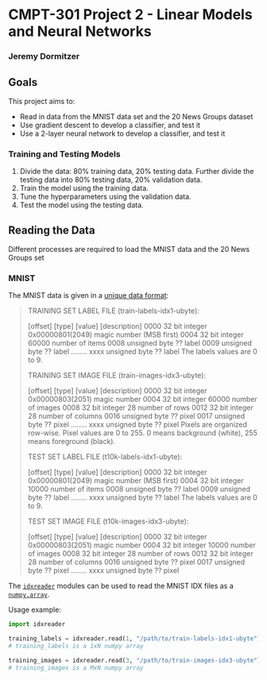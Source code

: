 # CMPT-301 Project 2 - Linear Models and Neural Networks
### Jeremy Dormitzer

## Goals
This project aims to:
- Read in data from the MNIST data set and the 20 News Groups dataset
- Use gradient descent to develop a classifier, and test it
- Use a 2-layer neural network to develop a classifier, and test it

### Training and Testing Models
1) Divide the data: 80% training data, 20% testing data. Further divide the testing data into 80% testing data, 20% validation data.
2) Train the model using the training data.
3) Tune the hyperparameters using the validation data.
4) Test the model using the testing data.

## Reading the Data
Different processes are required to load the MNIST data and the 20 News Groups set

### MNIST
The MNIST data is given in a [unique data format](http://yann.lecun.com/exdb/mnist/):

> TRAINING SET LABEL FILE (train-labels-idx1-ubyte):
> 
>    [offset] [type]          [value]          [description] 
>    0000     32 bit integer  0x00000801(2049) magic number (MSB first) 
>    0004     32 bit integer  60000            number of items 
>    0008     unsigned byte   ??               label 
>    0009     unsigned byte   ??               label 
>    ........ 
>    xxxx     unsigned byte   ??               label
> The labels values are 0 to 9.
> 
> TRAINING SET IMAGE FILE (train-images-idx3-ubyte):
> 
>    [offset] [type]          [value]          [description] 
>    0000     32 bit integer  0x00000803(2051) magic number 
>    0004     32 bit integer  60000            number of images 
>    0008     32 bit integer  28               number of rows 
>    0012     32 bit integer  28               number of columns 
>    0016     unsigned byte   ??               pixel 
>    0017     unsigned byte   ??               pixel 
>    ........ 
>    xxxx     unsigned byte   ??               pixel
>    Pixels are organized row-wise. Pixel values are 0 to 255. 0 means background (white), 255 means foreground (black).
> 
> TEST SET LABEL FILE (t10k-labels-idx1-ubyte):
> 
>    [offset] [type]          [value]          [description] 
>    0000     32 bit integer  0x00000801(2049) magic number (MSB first) 
>    0004     32 bit integer  10000            number of items 
>    0008     unsigned byte   ??               label 
>    0009     unsigned byte   ??               label 
>    ........ 
>    xxxx     unsigned byte   ??               label
> The labels values are 0 to 9.
> 
> TEST SET IMAGE FILE (t10k-images-idx3-ubyte):
> 
>    [offset] [type]          [value]          [description] 
>    0000     32 bit integer  0x00000803(2051) magic number 
>    0004     32 bit integer  10000            number of images 
>    0008     32 bit integer  28               number of rows 
>    0012     32 bit integer  28               number of columns 
>    0016     unsigned byte   ??               pixel 
>    0017     unsigned byte   ??               pixel 
>    ........ 
>    xxxx     unsigned byte   ??               pixel

The [`idxreader`](/code/idxreader.py) modules can be used to read the MNIST IDX files as a [`numpy.array`](https://docs.scipy.org/doc/numpy/reference/generated/numpy.array.html).

Usage example:

```python
import idxreader

training_labels = idxreader.read(1, "/path/to/train-labels-idx1-ubyte")
# training_labels is a 1xN numpy array

training_images = idxreader.read(3, "/path/to/train-images-idx3-ubyte")
# training_images is a MxN numpy array
```
